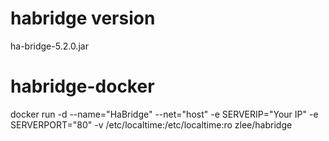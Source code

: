 # habridge version
ha-bridge-5.2.0.jar
# habridge-docker
docker run -d --name="HaBridge" --net="host" -e SERVERIP="Your IP" -e SERVERPORT="80" -v /etc/localtime:/etc/localtime:ro zlee/habridge
